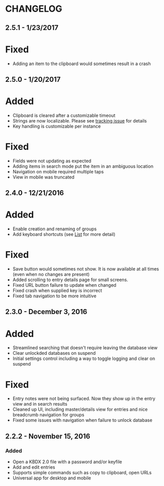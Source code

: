 # CHANGELOG

## 2.5.1 - 1/23/2017
# Fixed
- Adding an item to the clipboard would sometimes result in a crash

## 2.5.0 - 1/20/2017
# Added
- Clipboard is cleared after a customizable timeout
- Strings are now localizable. Please see [tracking issue](https://github.com/twsouthwick/KeePassWin/issues/44) for details
- Key handling is customizable per instance

# Fixed
- Fields were not updating as expected
- Adding items in search mode put the item in an ambiguous location
- Navigation on mobile required multiple taps
- View in mobile was truncated 

## 2.4.0 - 12/21/2016
# Added
- Enable creation and renaming of groups
- Add keyboard shortcuts (see [List](KeyboardShortcuts.md) for more detail)

# Fixed
- Save button would sometimes not show. It is now available at all times (even when no changes are present)
- Added scrolling to entry details page for small screens.
- Fixed URL button failure to update when changed
- Fixed crash when supplied key is incorrect
- Fixed tab navigation to be more intuitive

## 2.3.0 - December 3, 2016
# Added
- Streamlined searching that doesn't require leaving the database view
- Clear unlockded databases on suspend
- Initial settings control including a way to toggle logging and clear on suspend

# Fixed
- Entry notes were not being surfaced. Now they show up in the entry view and in search results
- Cleaned up UI, including master/details view for entries and nice breadcrumb navigation for groups
- Fixed some issues with navigation when failure to unlock database

## 2.2.2 - November 15, 2016
### Added
- Open a KBDX 2.0 file with a password and/or keyfile
- Add and edit entries
- Supports simple commands such as copy to clipboard, open URLs
- Universal app for desktop and mobile
